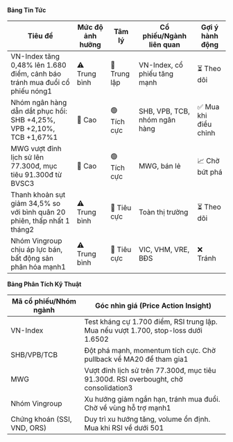 **Bảng Tin Tức**

| Tiêu đề | Mức độ ảnh hưởng | Tâm lý | Cổ phiếu/Ngành liên quan | Gợi ý hành động |
|---------|------------------|---------|-------------------------|----------------|
| VN-Index tăng 0,48% lên 1.680 điểm, cảnh báo tránh mua đuổi cổ phiếu nóng1 | ⚠️ Trung bình | 🔵 Trung lập | VN-Index, cổ phiếu tăng mạnh | ⏳ Theo dõi |
| Nhóm ngân hàng dẫn dắt phục hồi: SHB +4,25%, VPB +2,10%, TCB +1,67%1 | 🚨 Cao | 🟢 Tích cực | SHB, VPB, TCB, nhóm ngân hàng | ✅ Mua khi điều chỉnh |
| MWG vượt đỉnh lịch sử lên 77.300đ, mục tiêu 91.300đ từ BVSC3 | 🚨 Cao | 🟢 Tích cực | MWG, bán lẻ | 📈 Chờ bứt phá |
| Thanh khoản sụt giảm 34,5% so với bình quân 20 phiên, thấp nhất 1 tháng2 | ⚠️ Trung bình | 🔴 Tiêu cực | Toàn thị trường | ⏳ Theo dõi |
| Nhóm Vingroup chịu áp lực bán, bất động sản phân hóa mạnh1 | ⚠️ Trung bình | 🔴 Tiêu cực | VIC, VHM, VRE, BĐS | ❌ Tránh |

**Bảng Phân Tích Kỹ Thuật**

| Mã cổ phiếu/Nhóm ngành | Góc nhìn giá (Price Action Insight) |
|----------------------|-----------------------------------|
| VN-Index | Test kháng cự 1.700 điểm, RSI trung lập. Mua nếu vượt 1.700, stop-loss dưới 1.6502 |
| SHB/VPB/TCB | Đột phá mạnh, momentum tích cực. Chờ pullback về MA20 để tham gia1 |
| MWG | Vượt đỉnh lịch sử trên 77.300đ, mục tiêu 91.300đ. RSI overbought, chờ consolidation3 |
| Nhóm Vingroup | Xu hướng giảm ngắn hạn, tránh mua đuổi. Chờ về vùng hỗ trợ mạnh1 |
| Chứng khoán (SSI, VND, ORS) | Duy trì xu hướng tăng, volume ổn định. Mua khi RSI về dưới 501 |